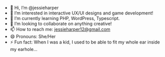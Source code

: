 - 👋 Hi, I’m @jessieharper
- 👀 I’m interested in interactive UX/UI designs and game development!
- 🌱 I’m currently learning PHP, WordPress, Typescript.
- 💞️ I’m looking to collaborate on anything creative!
- 📫 How to reach me: jessieharper12@gmail.com
- 😄 Pronouns: She/Her
- ⚡ Fun fact: When I was a kid, I used to be able to fit my whole ear inside my earhole...

<!---
jessieharper/jessieharper is a ✨ special ✨ repository because its `README.md` (this file) appears on your GitHub profile.
You can click the Preview link to take a look at your changes.
--->
